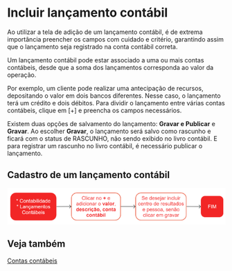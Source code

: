 # Incluir lançamento contábil

Ao utilizar a tela de adição de um lançamento contábil, é de extrema importância preencher os campos com cuidado e critério, garantindo assim que o lançamento seja registrado na conta contábil correta.

Um lançamento contábil pode estar associado a uma ou mais contas contábeis, desde que a soma dos lançamentos corresponda ao valor da operação.

Por exemplo, um cliente pode realizar uma antecipação de recursos, depositando o valor em dois bancos diferentes. Nesse caso, o lançamento terá um crédito e dois débitos.
Para dividir o lançamento entre várias contas contábeis, clique em [+] e preencha os campos necessários.

Existem duas opções de salvamento do lançamento: **Gravar e Publicar** e **Gravar**. Ao escolher **Gravar**, o lançamento será salvo como rascunho e ficará com o status de RASCUNHO, não sendo exibido no livro contábil. E para registrar um rascunho no livro contábil, é necessário publicar o lançamento.

## Cadastro de um lançamento contábil

![Lançamento contábil](journalEntryOpCreate.png)

## Veja também

[Contas contábeis](/accounting/account)